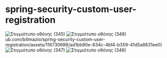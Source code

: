 # spring-security-custom-user-registration
![Στιγμιότυπο οθόνης (345)](https://github.com/billmazio/spring-security-custom-user-registration/assets/116730698/a3647b6b-eb6a-466d-b6d3-aaf3e059028f)
![Στιγμιότυπο οθόνης (346)](https://github.com/billmazio/spring-security-custom-user-registration/assets/116730698/b2f2b21e-73cf-4b32-a281-0aca4867a657)
ub.com/billmazio/spring-security-custom-user-registration/assets/116730698/ad1bb90e-834c-4bf4-b359-41d5a8831ee0)
![Στιγμιότυπο οθόνης (347)](https://github.com/billmazio/spring-security-custom-user-registration/assets/116730698/fed11776-5889-490a-8dff-21d3cacb2098)
![Στιγμιότυπο οθόνης (346)](https://github.com/billmazio/spring-security-custom-user-registration/assets/116730698/952ef58f-0ac7-4414-833d-ecbfbdaa8acb)
